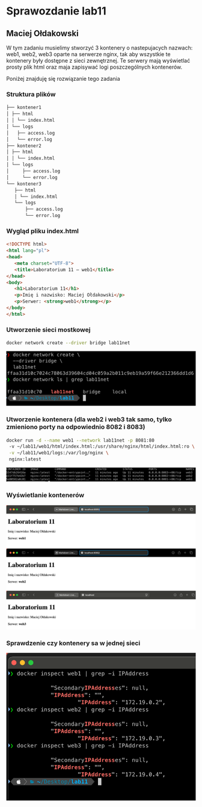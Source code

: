 # Sprawozdanie lab11

## Maciej Ołdakowski

 W tym zadaniu musielimy stworzyć 3 kontenery o nastepujacych nazwach: web1, web2, web3 oparte na serwerze nginx, tak aby wszystkie te kontenery były dostępne z sieci zewnętrznej. Te serwery mają wyświetlać prosty plik html oraz maja zapisywać logi poszczególnych kontenerów.

 Poniżej znajduję się rozwiązanie tego zadania

 ### Struktura plików
 ``` bash
├── kontener1
│ ├── html
│ │ └── index.html
│ └── logs
│   ├── access.log
│   └── error.log
├── kontener2
│ ├── html
│ │ └── index.html
│ └── logs
│     ├── access.log
│     └── error.log
└── kontener3
    ├── html
    │ └── index.html
    └── logs
        ├── access.log
        └── error.log
 ```

 ### Wygląd pliku index.html
 ``` html 
 <!DOCTYPE html>
<html lang="pl">
<head>
    <meta charset="UTF-8">
    <title>Laboratorium 11 – web1</title>
</head>
<body>
    <h1>Laboratorium 11</h1>
    <p>Imię i nazwisko: Maciej Ołdakowski</p>
    <p>Serwer: <strong>web1</strong></p>
</body>
</html>
 ```

 ### Utworzenie sieci mostkowej 

 ``` bash 
 docker network create --driver bridge lab11net
 ```

![siec mostkowa](screens/network.jpg)

 ### Utworzenie kontenera (dla web2 i web3 tak samo, tylko zmieniono porty na odpowiednio 8082 i 8083)

 ``` bash
docker run -d --name web1 --network lab11net -p 8081:80 
  -v ~/lab11/web1/html/index.html:/usr/share/nginx/html/index.html:ro \
  -v ~/lab11/web1/logs:/var/log/nginx \
  nginx:latest
 ```

![kontenery](screens/containers.jpg)

 ### Wyświetlanie kontenerów

 ![web1](screens/web1.jpg)
 ![web2](screens/web2.jpg)
 ![web3](screens/web3.jpg)


 ### Sprawdzenie czy kontenery sa w jednej sieci

 ![ip-addresses](screens/ip-addresses.jpg)

